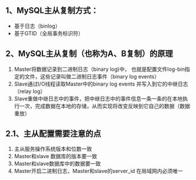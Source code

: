 ## 1、MySQL主从复制方式：
- 基于日志（binlog）
- 基于GTID（全局事务标识符）
## 2、MySQL主从复制（也称为A、B复制）的原理
1. Master将数据记录到二进制日志（binary log)中， 也就是配置文件log-bin指定的文件，这些记录叫做二进制日志事件（binary log events）
2. Slave通过I/O线程读取Master中的binary log events 并写入到它的中继日志（relay log）
3. Slave重做中继日志中的事件，把中继日志中的事件信息一条一条的在本地执行一次，完成数据在本地的存储，从而实现将改变反映到它自己的数据（数据重放）
## 2.1、主从配置需要注意的点
1. 主从服务操作系统版本和位数一致
2. Master和slave 数据库的版本要一致
3. Master和slave数据库中的数据要一致
4. Master开启二进制日志，Master和slave的server_id 在局域网内必须唯一